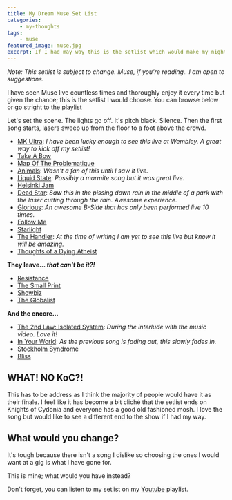 ```yaml
---
title: My Dream Muse Set List
categories:
    - my-thoughts
tags:
    - muse
featured_image: muse.jpg
excerpt: If I had may way this is the setlist which would make my night!
---
```

_Note: This setlist is subject to change. Muse, if you're reading.. I am open to suggestions._

I have seen Muse live countless times and thoroughly enjoy it every time but given the chance; this is the setlist I would choose. You can browse below or go stright to the [playlist][setlist]

Let's set the scene. The lights go off. It's pitch black. Silence. Then the first song starts, lasers sweep up from the floor to a foot above the crowd.

- [MK Ultra][MK Ultra]: _I have been lucky enough to see this live at Wembley. A great way to kick off my setlist!_
- [Take A Bow][Take A Bow]
- [Map Of The Problematique][Map Of The Problematique]
- [Animals][Animals]: _Wasn't a fan of this until I saw it live._
- [Liquid State][Liquid State]: _Possibly a marmite song but it was great live._
- [Helsinki Jam][Helsinki Jam]
- [Dead Star][Dead Star]: _Saw this in the pissing down rain in the middle of a park with the laser cutting through the rain. Awesome experience._
- [Glorious][Glorious]: _An awesome B-Side that has only been performed live 10 times._
- [Follow Me][Follow Me]
- [Starlight][Starlight]
- [The Handler][The Handler]: _At the time of writing I am yet to see this live but know it will be amazing._
- [Thoughts of a Dying Atheist][Thoughts of a Dying Atheist]

**They leave... _that can't be it?!_**

- [Resistance][Resistance]
- [The Small Print][The Small Print]
- [Showbiz][Showbiz]
- [The Globalist][The Globalist]

**And the encore...**

- [The 2nd Law: Isolated System][The 2nd Law: Isolated System]: _During the interlude with the music video. Love it!_
- [In Your World][In Your World]: _As the previous song is fading out, this slowly fades in._
- [Stockholm Syndrome][Stockholm Syndrome]
- [Bliss][Bliss]

## WHAT! NO KoC?!

This has to be address as I think the majority of people would have it as their finale. I feel like it has become a bit cliché that the setlist ends on Knights of Cydonia and everyone has a good old fashioned mosh. I love the song but would like to see a different end to the show if I had my way.

## What would you change?
It's tough because there isn't a song I dislike so choosing the ones I would want at a gig is what I have gone for. 

This is mine; what would you have instead? 

Don't forget, you can listen to my setlist on my [Youtube][setlist] playlist.

[MK Ultra]: https://www.youtube.com/watch?v=27ixLv3Lw1M
[Take A Bow]: https://www.youtube.com/watch?v=HBe9vkmD-Os
[Map Of The Problematique]: https://www.youtube.com/watch?v=AR6A3dap6MI
[Animals]: https://www.youtube.com/watch?v=tFG_5PBl2K8
[Liquid State]: https://www.youtube.com/watch?v=nhODaNiaKMA
[Helsinki Jam]: https://www.youtube.com/watch?v=iNJv6jsBuf8
[Dead Star]: https://www.youtube.com/watch?v=yhci-MG4DNE
[Glorious]: https://www.youtube.com/watch?v=x2UyRS5cPJk
[Follow Me]: https://www.youtube.com/watch?v=5kH0OEJxUlE
[Starlight]: https://www.youtube.com/watch?v=R6f_7G71p_w
[The Handler]: https://www.youtube.com/watch?v=BF1DQr5dKW8
[Thoughts of a Dying Atheist]: https://www.youtube.com/watch?v=pvzliBdl6KE

[Resistance]: https://www.youtube.com/watch?v=3oNm-XDEwdc
[Showbiz]: https://www.youtube.com/watch?v=QNdiNsOlqaQ
[The Small Print]: https://www.youtube.com/watch?v=-1_Ri9dms8o
[The Globalist]: https://www.youtube.com/watch?v=aGdO_4QN7GU

[The 2nd Law: Isolated System]: https://www.youtube.com/watch?v=VXPoJAyeF8k
[In Your World]: https://www.youtube.com/watch?v=9h1B-ydAIBk
[Stockholm Syndrome]: https://www.youtube.com/watch?v=gXN9acC9edU
[Bliss]: https://www.youtube.com/watch?v=eMqsWc8muj8

[setlist]: https://www.youtube.com/playlist?list=PLhhcDa9jtYeR_veNQV20maXyummv1EfEc